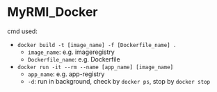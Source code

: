 # MyRMI_Docker

cmd used:
* `docker build -t [image_name] -f [Dockerfile_name] .`
    * `image_name`: e.g. imageregistry
    * `Dockerfile_name`: e.g. Dockerfile
*  `docker run -it --rm --name [app_name] [image_name]`
    * `app_name`: e.g. app-registry
    * `-d`: run in background, check by `docker ps`, stop by `docker stop`



